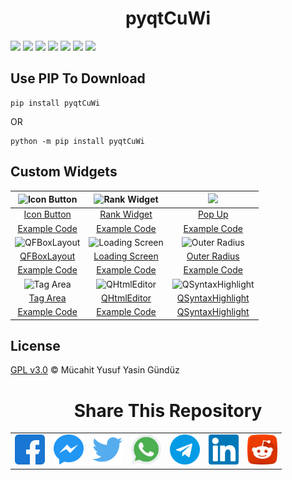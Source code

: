 <h1 align=center> pyqtCuWi </h1>
<p>
  <img src="https://img.shields.io/badge/python-3.8%2B-informational?style=flat-square&logo=python">
  <img src="https://img.shields.io/badge/license-GPL%203.0-succes.svg?style=flat-square&logo=license">
  <img src="https://img.shields.io/badge/version-1.4.0-important?style=flat-square">
  <a href="https://pypi.org/project/pyqtCuWi/"><img src="https://img.shields.io/badge/pypi-pyqtCuWi-cyan?style=flat-square"></a>
  <a href="https://github.com/myygunduz/pyqtCuWi/issues"><img src="https://img.shields.io/github/issues/myygunduz/pyqtCuWi?style=flat-square&color=red"></a>
  <img src="https://img.shields.io/github/stars/myygunduz/pyqtCuWi?style=flat-square&color=yellow">
  <img src="https://img.shields.io/github/forks/myygunduz/pyqtCuWi?style=flat-square&color=white">
</p>


<h2>Use PIP To Download</h2>

```
pip install pyqtCuWi
```
OR
```
python -m pip install pyqtCuWi
```


<h2>Custom Widgets</h2>

|![Icon Button][IconButtonI]  | ![Rank Widget][RankWidgetI]        | <img src="../main/gifs/popUp.gif"  height="250"/> |
|:---------------------------:|:----------------------------------:|:-------------------------------------------------:|
| [Icon Button][IconButtonD]  |  [Rank Widget][RankWidgetD]        |  [Pop Up][PopUpD]                                 |
| [Example Code][IconButtonE] |  [Example Code][RankWidgetE]       |  [Example Code][PopUpE]                           | 
|![QFBoxLayout][QFBoxLayoutI] | ![Loading Screen][LoadingScreenI]  | ![Outer Radius][OuterRadiusI]                     |
| [QFBoxLayout][QFBoxLayoutD] |  [Loading Screen][LoadingScreenD]  |  [Outer Radius][OuterRadiusD]                     |
| [Example Code][QFBoxLayoutE]|  [Example Code][LoadingScreenE]    |  [Example Code][OuterRadiusE]                     |  
|![Tag Area][TagAreaI]        | ![QHtmlEditor][QHtmlEditorI]       | ![QSyntaxHighlight][QSyntaxHighlightI]            |
| [Tag Area][TagAreaD]        |  [QHtmlEditor][QHtmlEditorD]       |  [QSyntaxHighlight][QSyntaxHighlightD]            |
| [Example Code][TagAreaE]    |  [Example Code][QHtmlEditorE]      |  [QSyntaxHighlight][QSyntaxHighlightE]            |  


[IconButtonD]: https://github.com/myygunduz/pyqtCuWi/blob/main/documentation.md#iconbutton
[IconButtonI]: https://github.com/myygunduz/pyqtCuWi/blob/main/gifs/iconButton.gif?raw=true
[IconButtonE]: https://github.com/myygunduz/pyqtCuWi/blob/main/example/exampleOfIconButton.py
<!--#Aug 8, 2021$-->

[RankWidgetD]: https://github.com/myygunduz/pyqtCuWi/blob/main/documentation.md#rank-widget
[RankWidgetI]: https://github.com/myygunduz/pyqtCuWi/blob/main/gifs/rankWidget.gif?raw=true
[RankWidgetE]: https://github.com/myygunduz/pyqtCuWi/blob/main/example/exampleOfRankWidget.py
<!--#Aug 8, 2021$-->

[PopUpD]: https://github.com/myygunduz/pyqtCuWi/blob/main/documentation.md#pop-up
[PopUpI]: https://github.com/myygunduz/pyqtCuWi/blob/main/gifs/popUp.gif?raw=true
[PopUpE]: https://github.com/myygunduz/pyqtCuWi/blob/main/example/exampeOfPopUp%26OuterRadius.py
<!--#Aug 8, 2021$-->

[OuterRadiusD]: https://github.com/myygunduz/pyqtCuWi/blob/main/documentation.md#outer-radius
[OuterRadiusI]: https://github.com/myygunduz/pyqtCuWi/blob/main/gifs/outerRadius.gif?raw=true
[OuterRadiusE]: https://github.com/myygunduz/pyqtCuWi/blob/main/example/exampeOfPopUp%26OuterRadius.py
<!--#Aug 8, 2021$-->

[LoadingScreenD]: https://github.com/myygunduz/pyqtCuWi/blob/main/documentation.md#loading-screen
[LoadingScreenI]: https://github.com/myygunduz/pyqtCuWi/blob/main/gifs/loadingScreen.gif?raw=true
[LoadingScreenE]: https://github.com/myygunduz/pyqtCuWi/blob/main/example/exampleOfLoadingScreen.py
<!--#Aug 30, 2021$-->

[QFBoxLayoutD]: https://github.com/myygunduz/pyqtCuWi/blob/main/documentation.md#qfboxlayout
[QFBoxLayoutI]: https://github.com/myygunduz/pyqtCuWi/blob/main/gifs/qfboxlayout.gif?raw=true
[QFBoxLayoutE]: https://github.com/myygunduz/pyqtCuWi/blob/main/example/exampleOfQFBoxLayout.py
<!--#Sep 3, 2021$-->

[TagAreaD]: https://github.com/myygunduz/pyqtCuWi/blob/main/documentation.md#tag-area
[TagAreaI]: https://github.com/myygunduz/pyqtCuWi/blob/main/gifs/tagArea.gif?raw=true
[TagAreaE]: https://github.com/myygunduz/pyqtCuWi/blob/main/example/exampleOfTagArea.py
<!--#Sep 4, 2021$-->

[QHtmlEditorD]: https://github.com/myygunduz/pyqtCuWi/blob/main/documentation.md#qhtmltexteditor
[QHtmlEditorI]: https://github.com/myygunduz/pyqtCuWi/blob/main/gifs/qhtmltexteditor.gif?raw=true
[QHtmlEditorE]: https://github.com/myygunduz/pyqtCuwi/blob/main/example/exampleOfQHtmlTextEditor.py
<!--#Jan 30, 2022 $-->

[QSyntaxHighlightD]: https://github.com/myygunduz/pyqtCuWi/blob/main/documentation.md#qsyntaxhighlight
[QSyntaxHighlightI]: https://github.com/myygunduz/pyqtCuWi/blob/main/gifs/qsyntaxhighlight.gif?raw=true
[QSyntaxHighlightE]: https://github.com/myygunduz/pyqtCuwi/blob/main/example/exampleOfQSyntaxHighlight.py
<!--#Jan 30, 2022 $-->

<h2>License</h2>
<p><a href="https://github.com/myygunduz/pyqtCuWi/blob/main/LICENSE.txt">GPL v3.0</a> © Mücahit Yusuf Yasin Gündüz

<h1 align=center> Share This Repository </h1>
<table align='center'>
    <tr>
        <td>
            <a href="https://web.facebook.com/sharer.php?t=This%20repo%20is%20great,%20check%20it%20out&u=https://github.com/myygunduz/pyqtCuWi&_rdc=1&_rdr" >
                <img src="https://raw.githubusercontent.com/myygunduz/Badge-Link-Creater/abb80580a8eca89dd21c068c58f9b6a428ce61ca/Assets/icons/facebook.svg" height="48" width="48" alt="Facebook"/>
            </a>
        </td>
        <td>
            <a href="https://www.facebook.com/dialog/send?link=https://github.com/myygunduz/pyqtCuWi&app_id=291494419107518&redirect_uri=https://github.com/myygunduz/pyqtCuWi" >
                <img src="https://raw.githubusercontent.com/myygunduz/Badge-Link-Creater/abb80580a8eca89dd21c068c58f9b6a428ce61ca/Assets/icons/messenger.svg" height="48" width="48" alt="Facebook Messenger"/>
            </a>
        </td>
        <td>
            <a href="https://twitter.com/intent/tweet?text=This%20repo%20is%20great,%20check%20it%20out&url=https://github.com/myygunduz/pyqtCuWi" >
                <img src="https://raw.githubusercontent.com/myygunduz/Badge-Link-Creater/abb80580a8eca89dd21c068c58f9b6a428ce61ca/Assets/icons/twitter.svg" height="48" width="48" alt="Twitter"/>
            </a>
        </td>
        <td>
            <a href="https://web.whatsapp.com/send?text=This%20repo%20is%20great,%20check%20it%20out https://github.com/myygunduz/pyqtCuWi" >
                <img src="https://raw.githubusercontent.com/myygunduz/Badge-Link-Creater/abb80580a8eca89dd21c068c58f9b6a428ce61ca/Assets/icons/whatsapp.svg" height="48" width="48" alt="WhatsApp"/>
            </a>
        </td>
        <td>
            <a href="https://t.me/share/url?url=https://github.com/myygunduz/pyqtCuWi&text=GThis%20repo%20is%20great,%20check%20it%20out" >
                <img src="https://raw.githubusercontent.com/myygunduz/Badge-Link-Creater/abb80580a8eca89dd21c068c58f9b6a428ce61ca/Assets/icons/telegram.svg" height="48" width="48" alt="Telegram"/>
            </a>
        </td>
        <td>
            <a href="https://www.linkedin.com/shareArticle?title=This%20repo%20is%20great,%20check%20it%20out&url=https://github.com/myygunduz/pyqtCuWi" >
                <img src="https://raw.githubusercontent.com/myygunduz/Badge-Link-Creater/abb80580a8eca89dd21c068c58f9b6a428ce61ca/Assets/icons/linkedin.svg" height="48" width="48" alt="LinkedIn"/>
            </a>
        </td>
        <td>
            <a href="https://www.reddit.com/submit?title=This%20repo%20is%20great,%20check%20it%20out&url=https://github.com/myygunduz/pyqtCuWi" >
                <img src="https://raw.githubusercontent.com/myygunduz/Badge-Link-Creater/abb80580a8eca89dd21c068c58f9b6a428ce61ca/Assets/icons/reddit.svg" height="48" width="48" alt="Reddit"/>
            </a>
        </td>
    </tr>

</table>

